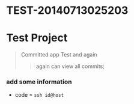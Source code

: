 TEST-20140713025203
===================

# Test Project

> Committed app Test
> and again
> > again
>> can view all commits;

### add some information

  * code = `ssh id@host`

